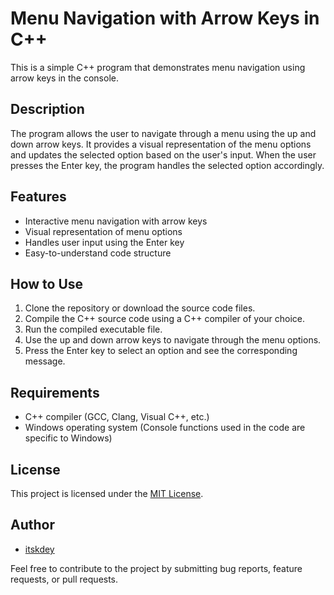 # Menu Navigation with Arrow Keys in C++

This is a simple C++ program that demonstrates menu navigation using arrow keys in the console.

## Description

The program allows the user to navigate through a menu using the up and down arrow keys. It provides a visual representation of the menu options and updates the selected option based on the user's input. When the user presses the Enter key, the program handles the selected option accordingly.

## Features

- Interactive menu navigation with arrow keys
- Visual representation of menu options
- Handles user input using the Enter key
- Easy-to-understand code structure

## How to Use

1. Clone the repository or download the source code files.
2. Compile the C++ source code using a C++ compiler of your choice.
3. Run the compiled executable file.
4. Use the up and down arrow keys to navigate through the menu options.
5. Press the Enter key to select an option and see the corresponding message.

## Requirements

- C++ compiler (GCC, Clang, Visual C++, etc.)
- Windows operating system (Console functions used in the code are specific to Windows)

## License

This project is licensed under the [MIT License](LICENSE).

## Author

- [itskdey](https://github.com/itskdey)

Feel free to contribute to the project by submitting bug reports, feature requests, or pull requests.

